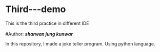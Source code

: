 # Third---demo
This is the third practice in different IDE
<br><br>
#Author: <b><i>sharwan jung kunwar</i></b>

In this repository, I made a joke teller program.
Using python language.
